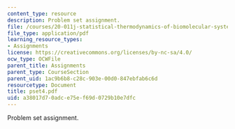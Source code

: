 ```yaml
---
content_type: resource
description: Problem set assignment.
file: /courses/20-011j-statistical-thermodynamics-of-biomolecular-systems-be-011j-spring-2004/a38017d70adce75ef69d0729b10e7dfc_pset4.pdf
file_type: application/pdf
learning_resource_types:
- Assignments
license: https://creativecommons.org/licenses/by-nc-sa/4.0/
ocw_type: OCWFile
parent_title: Assignments
parent_type: CourseSection
parent_uid: 1ac9b6b8-c28c-903e-00d0-847ebfab6c6d
resourcetype: Document
title: pset4.pdf
uid: a38017d7-0adc-e75e-f69d-0729b10e7dfc
---
```

Problem set assignment.